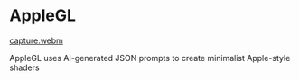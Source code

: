 # AppleGL
[capture.webm](https://github.com/davider0/applegl/assets/69058122/ce87a10c-95e1-46b3-b95c-25da8d4bc4c3)

AppleGL uses AI-generated JSON prompts to create minimalist Apple-style shaders 
